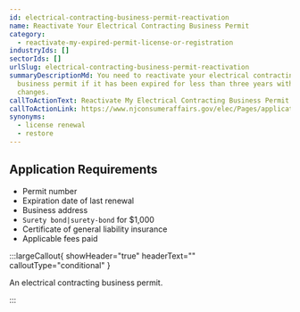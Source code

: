 ```yaml
---
id: electrical-contracting-business-permit-reactivation
name: Reactivate Your Electrical Contracting Business Permit
category:
  - reactivate-my-expired-permit-license-or-registration
industryIds: []
sectorIds: []
urlSlug: electrical-contracting-business-permit-reactivation
summaryDescriptionMd: You need to reactivate your electrical contracting
  business permit if it has been expired for less than three years with no
  changes.
callToActionText: Reactivate My Electrical Contracting Business Permit
callToActionLink: https://www.njconsumeraffairs.gov/elec/Pages/applications.aspx
synonyms:
  - license renewal
  - restore
---
```


## Application Requirements

- Permit number
- Expiration date of last renewal
- Business address
- `Surety bond|surety-bond` for $1,000
- Certificate of general liability insurance
- Applicable fees paid

:::largeCallout{ showHeader="true" headerText="" calloutType="conditional" }

An electrical contracting business permit.

:::
